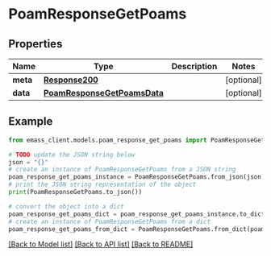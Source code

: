 # PoamResponseGetPoams


## Properties

Name | Type | Description | Notes
------------ | ------------- | ------------- | -------------
**meta** | [**Response200**](Response200.md) |  | [optional] 
**data** | [**PoamResponseGetPoamsData**](PoamResponseGetPoamsData.md) |  | [optional] 

## Example

```python
from emass_client.models.poam_response_get_poams import PoamResponseGetPoams

# TODO update the JSON string below
json = "{}"
# create an instance of PoamResponseGetPoams from a JSON string
poam_response_get_poams_instance = PoamResponseGetPoams.from_json(json)
# print the JSON string representation of the object
print(PoamResponseGetPoams.to_json())

# convert the object into a dict
poam_response_get_poams_dict = poam_response_get_poams_instance.to_dict()
# create an instance of PoamResponseGetPoams from a dict
poam_response_get_poams_from_dict = PoamResponseGetPoams.from_dict(poam_response_get_poams_dict)
```
[[Back to Model list]](../README.md#documentation-for-models) [[Back to API list]](../README.md#documentation-for-api-endpoints) [[Back to README]](../README.md)


